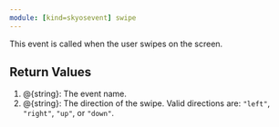 ```yaml
---
module: [kind=skyosevent] swipe
---
```

This event is called when the user swipes on the screen.
## **Return Values**
1. @{string}: The event name.
2. @{string}: The direction of the swipe. Valid directions are: `"left"`, `"right"`, `"up"`, or `"down"`.